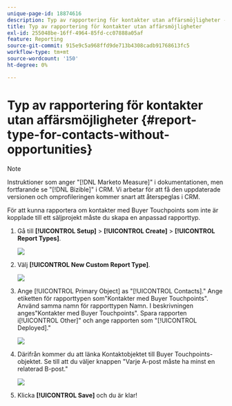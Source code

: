```yaml
---
unique-page-id: 18874616
description: Typ av rapportering för kontakter utan affärsmöjligheter - [!DNL Marketo Measure]
title: Typ av rapportering för kontakter utan affärsmöjligheter
exl-id: 255048be-16ff-4964-85fd-cc07888a05af
feature: Reporting
source-git-commit: 915e9c5a968ffd9de713b4308cadb91768613fc5
workflow-type: tm+mt
source-wordcount: '150'
ht-degree: 0%

---
```


# Typ av rapportering för kontakter utan affärsmöjligheter {#report-type-for-contacts-without-opportunities}

>[!NOTE]
>
>Instruktioner som anger &quot;[!DNL Marketo Measure]&quot; i dokumentationen, men fortfarande se &quot;[!DNL Bizible]&quot; i CRM. Vi arbetar för att få den uppdaterade versionen och omprofileringen kommer snart att återspeglas i CRM.

För att kunna rapportera om kontakter med Buyer Touchpoints som inte är kopplade till ett säljprojekt måste du skapa en anpassad rapporttyp.

1. Gå till **[!UICONTROL Setup]** > **[!UICONTROL Create]** > **[!UICONTROL Report Types]**.

   ![](assets/1.jpg)

1. Välj **[!UICONTROL New Custom Report Type]**.

   ![](assets/2.jpg)

1. Ange [!UICONTROL Primary Object] as &quot;[!UICONTROL Contacts].&quot; Ange etiketten för rapporttypen som&quot;Kontakter med Buyer Touchpoints&quot;. Använd samma namn för rapporttypen Namn. I beskrivningen anges&quot;Kontakter med Buyer Touchpoints&quot;. Spara rapporten i[!UICONTROL Other]&quot; och ange rapporten som &quot;[!UICONTROL Deployed].&quot;

   ![](assets/3.jpg)

1. Därifrån kommer du att länka Kontaktobjektet till Buyer Touchpoints-objektet. Se till att du väljer knappen &quot;Varje A-post måste ha minst en relaterad B-post.&quot;

   ![](assets/4.jpg)

1. Klicka **[!UICONTROL Save]** och du är klar!
